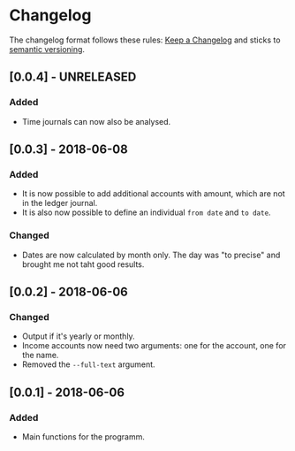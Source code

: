 # Changelog

The changelog format follows these rules: [Keep a Changelog](http://keepachangelog.com/en/1.0.0/) and sticks to [semantic versioning](http://semver.org/spec/v2.0.0.html).

## [0.0.4] - UNRELEASED
### Added
- Time journals can now also be analysed.

## [0.0.3] - 2018-06-08
### Added
- It is now possible to add additional accounts with amount, which are not in the ledger journal.
- It is also now possible to define an individual `from date` and `to date`.

### Changed
- Dates are now calculated by month only. The day was "to precise" and brought me not taht good results.

## [0.0.2] - 2018-06-06
### Changed
- Output if it's yearly or monthly.
- Income accounts now need two arguments: one for the account, one for the name.
- Removed the `--full-text` argument.

## [0.0.1] - 2018-06-06
### Added
- Main functions for the programm.
